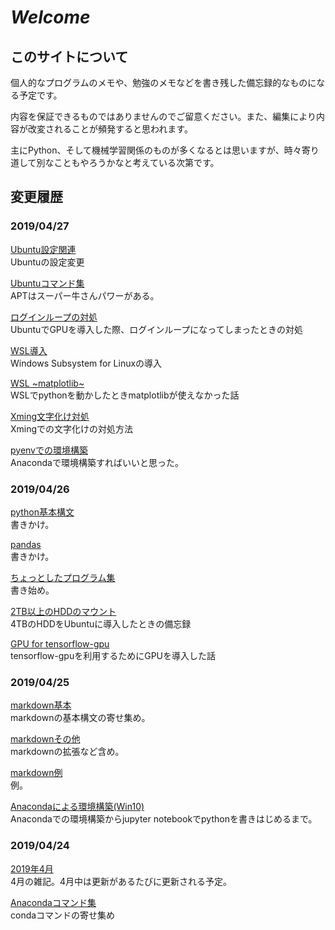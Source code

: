 # _Welcome_

## このサイトについて
個人的なプログラムのメモや、勉強のメモなどを書き残した備忘録的なものになる予定です。

内容を保証できるものではありませんのでご留意ください。また、編集により内容が改変されることが頻発すると思われます。

主にPython、そして機械学習関係のものが多くなるとは思いますが、時々寄り道して別なこともやろうかなと考えている次第です。


## 変更履歴

### 2019/04/27
[Ubuntu設定関連](ubuntu/setting.md)  
Ubuntuの設定変更

[Ubuntuコマンド集](ubuntu/cmd.md)  
APTはスーパー牛さんパワーがある。

[ログインループの対処](ubuntu/login_loop.md)  
UbuntuでGPUを導入した際、ログインループになってしまったときの対処

[WSL導入](windows/wsl.md)  
Windows Subsystem for Linuxの導入

[WSL ~matplotlib~](windows/wsl_matplotlib)  
WSLでpythonを動かしたときmatplotlibが使えなかった話

[Xming文字化け対処](windows/xming_char)  
Xmingでの文字化けの対処方法

[pyenvでの環境構築](python/pyenv)  
Anacondaで環境構築すればいいと思った。

### 2019/04/26
[python基本構文](python/general.md)  
書きかけ。

[pandas](python/pandas.md)  
書きかけ。

[ちょっとしたプログラム集](python/tips.md)  
書き始め。

[2TB以上のHDDのマウント](ubuntu/hdd_mnt.md)  
4TBのHDDをUbuntuに導入したときの備忘録

[GPU for tensorflow-gpu](ubuntu/gpu.md)  
tensorflow-gpuを利用するためにGPUを導入した話

### 2019/04/25
[markdown基本](markdown/mkd.md)  
markdownの基本構文の寄せ集め。

[markdownその他](markdown/mkdocs_md.md)  
markdownの拡張など含め。

[markdown例](markdown/mkd_ex.md)  
例。

[Anacondaによる環境構築(Win10)](python/anaconda_install)  
Anacondaでの環境構築からjupyter notebookでpythonを書きはじめるまで。

### 2019/04/24

[2019年4月](blog/201904.md)  
4月の雑記。4月中は更新があるたびに更新される予定。

[Anacondaコマンド集](python/anaconda_cmd)   
condaコマンドの寄せ集め



